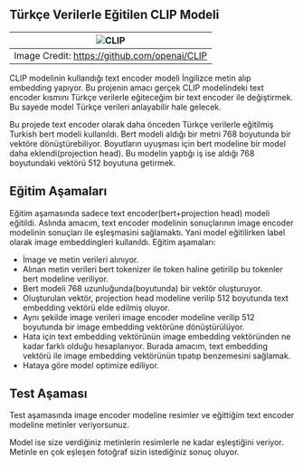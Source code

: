 ## Türkçe Verilerle Eğitilen CLIP Modeli
| ![CLIP](https://raw.githubusercontent.com/mlfoundations/open_clip/main/docs/CLIP.png) |
|:--:|
| Image Credit: https://github.com/openai/CLIP |

CLIP modelinin kullandığı text encoder modeli İngilizce metin alıp embedding yapıyor.
Bu projenin amacı gerçek CLIP modelindeki text encoder kısmını Türkçe verilerle eğiteceğim bir text encoder ile değiştirmek. Bu sayede model Türkçe verileri anlayabilir hale gelecek.

Bu projede text encoder olarak daha önceden Türkçe verilerle eğitilmiş Turkish bert modeli kullanıldı. Bert modeli aldığı bir metni 768 boyutunda bir vektöre dönüştürebiliyor.
Boyutların uyuşması için bert modeline bir model daha eklendi(projection head). Bu modelin yaptığı iş ise aldığı 768 boyutundaki vektörü 512 boyutuna getirmek.


## Eğitim Aşamaları
Eğitim aşamasında sadece text encoder(bert+projection head) modeli eğitildi. 
Aslında amacım, text encoder modelinin sonuçlarının image encoder modelinin sonuçları ile eşleşmasini sağlamaktı. Yani model eğitilirken label olarak image embeddingleri kullanıldı.
Eğitim aşamaları:
- İmage ve metin verileri alınıyor.
- Alınan metin verileri bert tokenizer ile token haline getirilip bu tokenler bert modeline veriliyor.
- Bert modeli 768 uzunluğunda(boyutunda) bir vektör oluşturuyor.
- Oluşturulan vektör, projection head modeline verilip 512 boyutunda text embedding vektörü elde edilmiş oluyor.
- Aynı şekilde image verileri image encoder modeline verilip 512 boyutunda bir image embedding vektörüne dönüştürülüyor.
- Hata için text embedding vektörünün image embedding vektöründen ne kadar farklı olduğu hesaplanıyor. Burada amacım, text embedding vektörü ile image embedding vektörünün tıpatıp benzemesini sağlamak.
- Hataya göre model optimize ediliyor.

## Test Aşaması
Test aşamasında image encoder modeline resimler ve eğittiğim text encoder modeline metinler veriyorsunuz.

Model ise size verdiğiniz metinlerin resimlerle ne kadar eşleştiğini veriyor. Metinle en çok eşleşen fotoğraf sizin istediğiniz sonuç oluyor.
